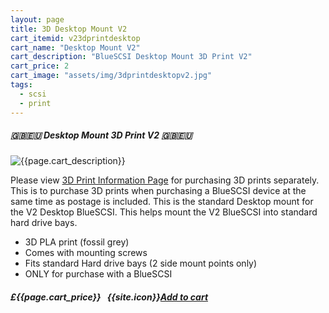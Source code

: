 ```yaml
---
layout: page
title: 3D Desktop Mount V2
cart_itemid: v23dprintdesktop
cart_name: "Desktop Mount V2"
cart_description: "BlueSCSI Desktop Mount 3D Print V2"
cart_price: 2
cart_image: "assets/img/3dprintdesktopv2.jpg"
tags: 
  - scsi
  - print
---
```


##### 🇬🇧🇪🇺 Desktop Mount 3D Print V2 🇬🇧🇪🇺

![{{page.cart_description}}]({{page.cart_image}})

Please view [3D Print Information Page](/print) for purchasing 3D prints separately. This is to purchase 3D prints when purchasing a BlueSCSI device at the same time as postage is included. This is the standard Desktop mount for the V2 Desktop BlueSCSI. This helps mount the V2 BlueSCSI into standard hard drive bays.

* 3D PLA print (fossil grey)
* Comes with mounting screws
* Fits standard Hard drive bays (2 side mount points only)
* ONLY for purchase with a BlueSCSI

##### £{{page.cart_price}} &nbsp; {{site.icon}}[Add to cart](/cart#{{page.cart_itemid}})
